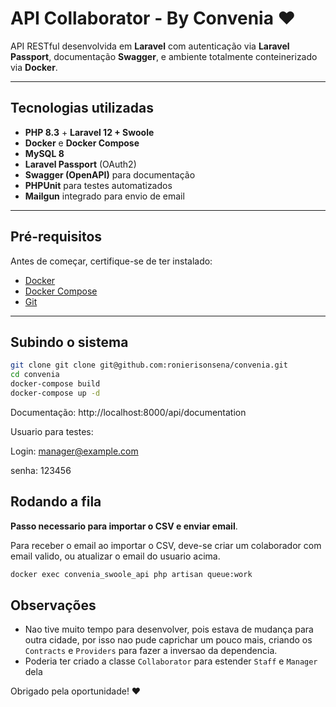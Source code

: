 # API Collaborator - By Convenia ❤

API RESTful desenvolvida em **Laravel** com autenticação via **Laravel Passport**, documentação **Swagger**, e ambiente totalmente conteinerizado via **Docker**.

---

## Tecnologias utilizadas

- **PHP 8.3** + **Laravel 12 + Swoole**
- **Docker** e **Docker Compose**
- **MySQL 8**
- **Laravel Passport** (OAuth2)
- **Swagger (OpenAPI)** para documentação
- **PHPUnit** para testes automatizados
- **Mailgun** integrado para envio de email

---

## Pré-requisitos

Antes de começar, certifique-se de ter instalado:

- [Docker](https://www.docker.com/get-started)
- [Docker Compose](https://docs.docker.com/compose/)
- [Git](https://git-scm.com/)

---

## Subindo o sistema

```bash
git clone git clone git@github.com:ronierisonsena/convenia.git
cd convenia
docker-compose build
docker-compose up -d
```

Documentação: http://localhost:8000/api/documentation

Usuario para testes:

Login: manager@example.com

senha: 123456

## Rodando a fila
**Passo necessario para importar o CSV e enviar email**.

Para receber o email ao importar o CSV, deve-se criar um colaborador com email valido, ou atualizar o email do usuario acima. 

```bash
docker exec convenia_swoole_api php artisan queue:work 
```

## Observações
- Nao tive muito tempo para desenvolver, pois estava de mudança para outra cidade, por isso nao pude caprichar um pouco mais, criando os `Contracts` e `Providers` para fazer a inversao da dependencia.
- Poderia ter criado a classe `Collaborator` para estender `Staff` e `Manager` dela

Obrigado pela oportunidade!
❤
